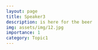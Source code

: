 ```yaml
---
layout: page
title: Speaker3
description: is here for the beer
img: assets/img/12.jpg
importance: 1
category: Topic1
---
```

